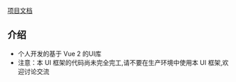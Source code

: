 
[项目文档][docs]
## 介绍
- 个人开发的基于 Vue 2 的UI库
- 注意：本 UI 框架的代码尚未完全完工,请不要在生产环境中使用本 UI 框架,欢迎讨论交流


[docs]: https://huxuwei.github.io/vue-wheels/